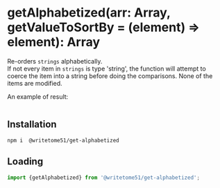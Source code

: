 # getAlphabetized(arr: Array<T>, getValueToSortBy = (element) => element): Array<T>

Re-orders `strings` alphabetically.  
If not every item in `strings` is type 'string', the function will attempt to  
coerce the item into a string before doing the comparisons.  None of the  
items are modified.


An example of result:
```js

```

## Installation
`npm i  @writetome51/get-alphabetized`

## Loading
```js
import {getAlphabetized} from '@writetome51/get-alphabetized';
```
